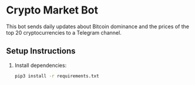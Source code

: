 # Crypto Market Bot

This bot sends daily updates about Bitcoin dominance and the prices of the top 20 cryptocurrencies to a Telegram channel.

## Setup Instructions

1. Install dependencies:
   ```bash
   pip3 install -r requirements.txt
